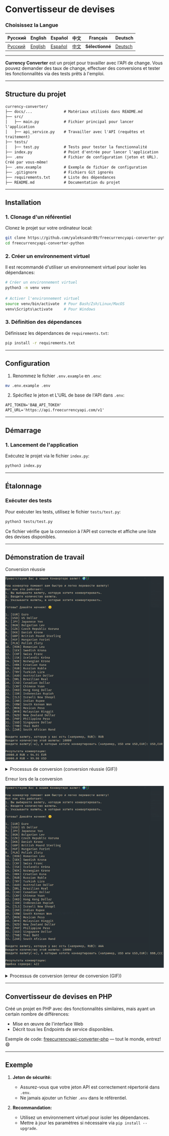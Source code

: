 # Convertisseur de devises

### Choisissez la Langue

| Русский | English | Español | 中文 | Français | Deutsch |
|---------|------------|------------|-----------|-------------|----------|
| [Русский](../../README.md) | [English](README_en.md) | [Español](README_es.md) | [中文](README_zh.md) | **Sélectionné** | [Deutsch](README_de.md) |

---

**Currency Converter** est un projet pour travailler avec l'API de change. Vous pouvez demander des taux de change, effectuer des conversions et tester les fonctionnalités via des tests prêts à l'emploi.

---

## Structure du projet

```plain text
currency-converter/
├── docs/...              # Matériaux utilisés dans README.md
├── src/
│   ├── main.py           # Fichier principal pour lancer l'application
│   ├── api_service.py    # Travailler avec l'API (requêtes et traitement)
├── tests/
│   ├── test.py           # Tests pour tester la fonctionnalité
├── index.py              # Point d'entrée pour lancer l'application
├── .env                  # Fichier de configuration (jeton et URL). Créé par vous-même!
├── .env.example          # Exemple de fichier de configuration
├── .gitignore            # Fichiers Git ignorés
├── requirements.txt      # Liste des dépendances
├── README.md             # Documentation du projet
```

---

## Installation

### 1. Clonage d'un référentiel

Clonez le projet sur votre ordinateur local:

```bash
git clone https://github.com/yaleksandr89/freecurrencyapi-converter-python.git
cd freecurrencyapi-converter-python
```

### 2. Créer un environnement virtuel

Il est recommandé d'utiliser un environnement virtuel pour isoler les dépendances:

```bash
# Créer un environnement virtuel
python3 -m venv venv

# Activer l'environnement virtuel
source venv/bin/activate  # Pour Bash/Zsh/Linux/MacOS
venv\Scripts\activate     # Pour Windows
```

### 3. Définition des dépendances

Définissez les dépendances de `requirements.txt`:

```bash
pip install -r requirements.txt
```

---

## Configuration

1. Renommez le fichier `.env.example` en `.env`:

```bash
mv .env.example .env
```

2. Spécifiez le jeton et L'URL de base de l'API dans `.env`:

```plaintext
API_TOKEN='ВАШ_API_ТОКЕН'
API_URL='https://api.freecurrencyapi.com/v1'
```

---

## Démarrage

### 1. Lancement de l'application

Exécutez le projet via le fichier `index.py`:

```bash
python3 index.py
```

---

## Étalonnage

### Exécuter des tests

Pour exécuter les tests, utilisez le fichier `tests/test.py`:

```bash
python3 tests/test.py
```

Ce fichier vérifie que la connexion à l'API est correcte et affiche une liste des devises disponibles.

---

## Démonstration de travail

Conversion réussie

![currency-convert-result-work-success.png](/docs/img/currency-convert-result-work-success.png)

<details>
<summary> Processus de conversion (conversion réussie (GIF))</summary>

![currency-convert-result-work-success.gif](/docs/img/currency-convert-result-work-success.gif)

</details>

Erreur lors de la conversion

![currency-convert-result-work-error.png](/docs/img/currency-convert-result-work-error.png)

<details>
<summary>Processus de conversion (erreur de conversion (GIF))</summary>

![currency-convert-result-work-error.gif](/docs/img/currency-convert-result-work-error.gif)

</details>

---

## Convertisseur de devises en PHP

Créé un projet en PHP avec des fonctionnalités similaires, mais ayant un certain nombre de différences:

- Mise en œuvre de l'interface Web
- Décrit tous les Endpoints de service disponibles.

Exemple de code: [freecurrencyapi-converter-php](https://github.com/yaleksandr89/freecurrencyapi-converter-php) — tout le monde, entrez! 😄

---

## Exemple

1. **Jeton de sécurité:**
   - Assurez-vous que votre jeton API est correctement répertorié dans `.env`.
   - Ne jamais ajouter un fichier `.env` dans le référentiel.

2. **Recommandation:**
   - Utilisez un environnement virtuel pour isoler les dépendances.
   - Mettre à jour les paramètres si nécessaire via `pip install --upgrade`.

